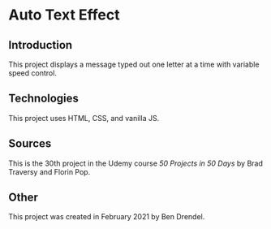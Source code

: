 # Auto Text Effect

## Introduction

This project displays a message typed out one letter at a time with variable speed control.

## Technologies

This project uses HTML, CSS, and vanilla JS.

## Sources

This is the 30th project in the Udemy course _50 Projects in 50 Days_ by Brad Traversy and Florin Pop.

## Other

This project was created in February 2021 by Ben Drendel.
